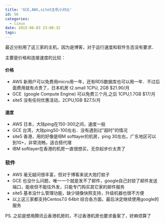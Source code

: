 ```yaml
---
title: 'GCE,AWS,site5主机小对比'
id: 56
categories:
  - linux
date: 2015-06-03 23:08:32
tags:
---
```


最近分别用了这三家的主机，因为是博客，对于运行速度和软件生态没有要求．

主要是价格和连接速度的比较：

#### 价格

*   AWS 新用户可以免费用micro用一年，还有RDS数据库也可以用一年．不过后面费用就有点贵了，日本机房 t2.small 1CPU, 2GB $21.90/月
*   GCE  (google Compute Engine) 可以免费三个月,之后 1CPU,1.7GB $17/月
*   site5 没有任何优惠活动，2CPU,1GB $27.5/月

#### 速度

*   AWS 日本，大陆ping在150-300之间，速度一般
*   GCE 台湾，大陆ping50-100左右．没有遇到过"超时"的情况
*   site5 香港，用的好像是IBM softlayer的机房，ping 30左右，广东地区可以到10+，非常流畅，适合搭代理
*   IBM softlayer在香港的机房一直很想买，无奈起步价太贵了

### 软件

*   AWS 毫无疑问很丰富，但对于博客来说大炮打蚊子
*   GCE 也没什么问题，唯一一个就是发不了邮件，google自己封锁了邮件发送端口，能收但不能往外发，只能专门购买其它家的邮件服务
*   site5 基本没什么管理功能，缺少镜像快照支持，升级机器也很不方便
*   以上这三家都支持Centos7.0 64bit
综合各方面，最后决定继续使用google的服务

PS. 之前是想用腾讯云香港机房的，不过香港机房也要求备案了，好麻烦算了